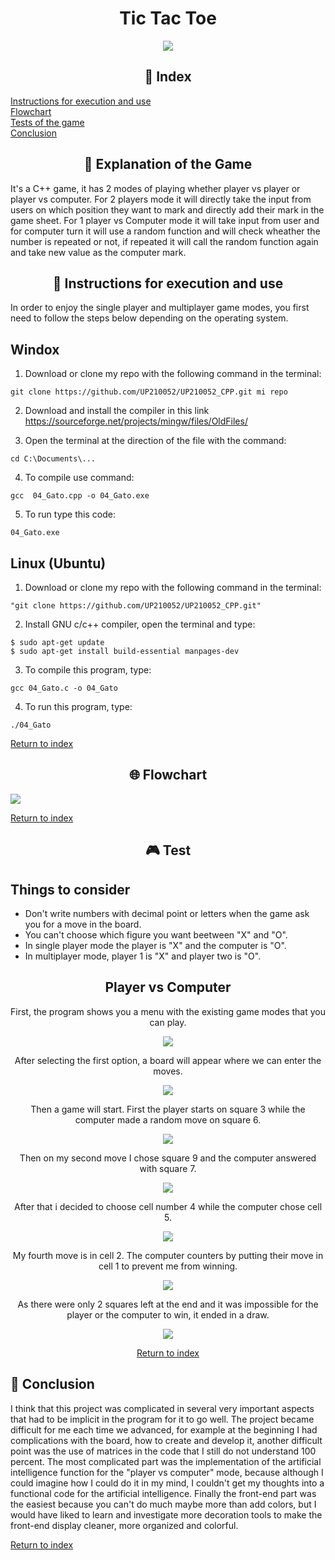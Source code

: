 <h1 align="center"> Tic Tac Toe</h1>

<div align="center">

<img src="../images/giphy20.gif">

</div align="center">

<div align="center">

## 📌 __Index__

</div align="center">

[Instructions for execution and use](#instructions-for-execution-and-use)   
[Flowchart](#flowchart)   
[Tests of the game](#-tests)   
[Conclusion](#conclusion)

<div align="center">

## 🎲 __Explanation of the Game__

</div align="center">

It's a C++ game, it has 2 modes of playing whether player vs player or player vs computer. For 2 players mode it will directly take the input from users on which position they want to mark and directly add their mark in the game sheet. For 1 player vs Computer mode it will take input from user and for computer turn it will use a random function and will check wheather the number is repeated or not, if repeated it will call the random function again and take new value as the computer mark.

<div align="center">

## __📓&nbsp;Instructions for execution and use__

</div align="center">

In order to enjoy the single player and multiplayer game modes, you first need to follow the steps below depending on the operating system.
<h2> Windox </h2>

1. Download or clone my repo with the following command in the terminal:
   
~~~
git clone https://github.com/UP210052/UP210052_CPP.git mi repo
~~~

2. Download and install the compiler in this link https://sourceforge.net/projects/mingw/files/OldFiles/ 

3. Open the terminal at the direction of the file with the command:

~~~
cd C:\Documents\...
~~~

4. To compile use command:

~~~
gcc  04_Gato.cpp -o 04_Gato.exe
~~~

5. To run type this code:

~~~
04_Gato.exe
~~~

<h2> Linux (Ubuntu)</h2>

1. Download or clone my repo with the following command in the terminal:
   
~~~
"git clone https://github.com/UP210052/UP210052_CPP.git"
~~~

2. Install GNU c/c++ compiler, open the terminal and type:

~~~
$ sudo apt-get update
$ sudo apt-get install build-essential manpages-dev
~~~

3. To compile this program, type:

~~~
gcc 04_Gato.c -o 04_Gato
~~~

4. To run this program, type:
   
~~~
./04_Gato
~~~

[Return to index](#index)

<div align="center">

## 🌐 __Flowchart__

</div align="center">

<img src="../imagenes/diagrama.drawio.png" align="center">

[Return to index](#index)

<div align="center">

## 🎮 __Test__

</div align="center">

<h2>Things to consider</h2>

- Don't write numbers with decimal point or letters when the game ask you for a move in the board.  
- You can't choose which figure you want beetween "X" and "O".
- In single player mode the player is "X" and the computer is "O".  
- In multiplayer mode, player 1 is "X" and player two is "O".

<h2 align="center"> Player vs Computer</h2>

<div align="center">

First, the program shows you a menu with the existing game modes that you can play. 

<img src="../imagenes/g27.PNG" align="center"/>

After selecting the first option, a board will appear where we can enter the moves. 

<img src="../imagenes/g28.PNG"  align="center"/>

Then a game will start. First the player starts on square 3 while the computer made a random move on square 6.

<img src="../imagenes/g29.PNG" align="center"/>

Then on my second move I chose square 9 and the computer answered with square 7.  

<img src="../imagenes/g30.PNG" align="center"/>

After that i decided to choose cell number 4 while the computer chose cell 5.

<img src="../imagenes/g31.PNG" align="center"/>

My fourth move is in cell 2. The computer counters by putting their move in cell 1 to prevent me from winning.  

<img src="../imagenes/g32.PNG" align="center"/>

As there were only 2 squares left at the end and it was impossible for the player or the computer to win, it ended in a draw.

<img src="../imagenes/g33.PNG" align="center"/>

[Return to index](#index)

</div align="center">


## 📝 __Conclusion__

</div align="center">

I think that this project was complicated in several very important aspects that had to be implicit in the program for it to go well. The project became difficult for me each time we advanced, for example at the beginning I had complications with the board, how to create and develop it, another difficult point was the use of matrices in the code that I still do not understand 100 percent.
The most complicated part was the implementation of the artificial intelligence function for the "player vs computer" mode, because although I could imagine how I could do it in my mind, I couldn't get my thoughts into a functional code for the artificial intelligence.
Finally the front-end part was the easiest because you can't do much maybe more than add colors, but I would have liked to learn and investigate more decoration tools to make the front-end display cleaner, more organized and colorful. 

[Return to index](#index)
